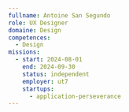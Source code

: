 ```yaml
---
fullname: Antoine San Segundo
role: UX Designer
domaine: Design
competences:
  - Design
missions:
  - start: 2024-08-01
    end: 2024-09-30
    status: independent
    employer: ut7
    startups:
      - application-perseverance
---
```

